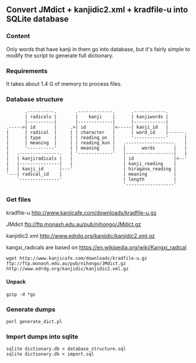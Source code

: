 ## Convert JMdict + kanjidic2.xml + kradfile-u into SQLite database

### Content

Only words that have kanji in them go into database, but it's fairly simple to modify the script to generate full dictionary.

### Requirements

It takes about 1.4 G of memory to process files.

### Database structure

           .----------.       .-------------.      .------------.
           | radicals |       |    kanji    |      | kanjiwords |
           |----------|       |-------------|      |------------|
    .----->| id       |     .>| id          |<-----| kanji_id   |
    |      | radical  |     | | character   |      | word_id    |------.
    |      | type     |     | | reading_on  |      '------------'      |
    |      | meaning  |     | | reading_kun |   .------------------.   |
    |      '----------'     | | meaning     |   |      words       |   |
    |   .---------------.   | '-------------'   |------------------|   |
    |   | kanjiradicals |   |                   | id               |<--'
    |   |---------------|   |                   | kanji_reading    |
    |   | kanji_id      |---'                   | hiragana_reading |
    '---| radical_id    |                       | meaning          |
        '---------------'                       | length           |
                                                '------------------'

### Get files

kradfile-u http://www.kanjicafe.com/downloads/kradfile-u.gz

JMdict ftp://ftp.monash.edu.au/pub/nihongo/JMdict.gz

kanjidic2.xml http://www.edrdg.org/kanjidic/kanjidic2.xml.gz

kangxi_radicals are based on https://en.wikipedia.org/wiki/Kangxi_radical

```
wget http://www.kanjicafe.com/downloads/kradfile-u.gz ftp://ftp.monash.edu.au/pub/nihongo/JMdict.gz http://www.edrdg.org/kanjidic/kanjidic2.xml.gz
```

#### Unpack

`
gzip -d *gz
`

### Generate dumps

`
perl generate_dict.pl
`

### Import dumps into sqlite

```
sqlite dictionary.db < database_structure.sql
sqlite dictionary.db < import.sql 
```
